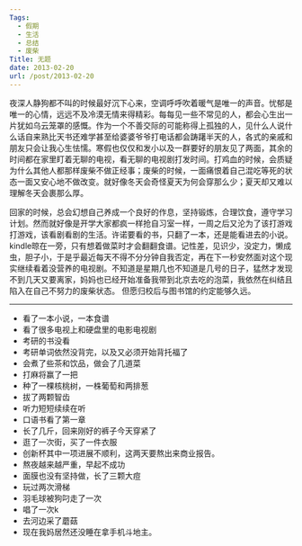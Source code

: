 ```yaml
---
Tags:
  - 假期
  - 生活
  - 总结
  - 废柴
Title: 无题
date: 2013-02-20
url: /post/2013-02-20
---
```


夜深人静狗都不叫的时候最好沉下心来，空调呼呼吹着暖气是唯一的声音。忧郁是唯一的心情，远远不及冷漠无情来得精彩。每每见一些不常见的人，都会心生出一片犹如乌云笼罩的感慨。作为一个不善交际的可能称得上孤独的人，见什么人说什么话自来熟比天书还难学甚至给婆婆爷爷打电话都会踌躇半天的人，各式的亲戚和朋友只会让我心生怯懦。寒假也仅仅和发小以及一群要好的朋友见了两面，其余的时间都在家里盯着无聊的电视，看无聊的电视剧打发时间。打鸡血的时候，会质疑为什么其他人都那样废柴不做正经事；废柴的时候，一面痛恨着自己混吃等死的状态一面又安心地不做改变。就好像冬天会奇怪夏天为何会穿那么少；夏天却又难以理解冬天会裹那么厚。
<!--more-->
回家的时候，总会幻想自己养成一个良好的作息，坚持锻炼，合理饮食，遵守学习计划。然而就好像是开学大家都疯一样抢自习室一样，一周之后又沦为了该打游戏打游戏，该看剧看剧的生活。许诺要看的书，只翻了一本，还是能看进去的小说。kindle晾在一旁，只有想着做菜时才会翻翻食谱。记性差，见识少，没定力，懒成虫，胆子小，于是乎最近每天不得不分分钟自我否定，再在下一秒安然面对这个现实继续看着没营养的电视剧。不知道是星期几也不知道是几号的日子，猛然才发现不到几天又要离家，妈妈也已经开始准备我带到北京去吃的泡菜，我依然在纠结且陷入在自己不努力的废柴状态。
但愿归校后与图书馆的约定能够久远。

-----------------------------------------------------------------------------------------------

* 看了一本小说，一本食谱
* 看了很多电视上和硬盘里的电影电视剧
* 考研的书没看
* 考研单词依然没背完，以及又必须开始背托福了
* 会煮了些茶和饮品，做会了几道菜
* 打麻将赢了一把
* 种了一棵核桃树，一株葡萄和两排葱
* 拔了两颗智齿
* 听力短短续续在听
* 口语书看了第一章
* 长了几斤，回来刚好的裤子今天穿紧了
* 逛了一次街，买了一件衣服
* 创新杯其中一项进展不顺利，这两天要熬出来商业报告。
* 熬夜越来越严重，早起不成功
* 面膜也没有坚持做，长了三颗大痘
* 玩过两次滑梯
* 羽毛球被狗叼走了一次
* 唱了一次k
* 去河边采了蘑菇
* 现在我妈居然还没睡在拿手机斗地主。